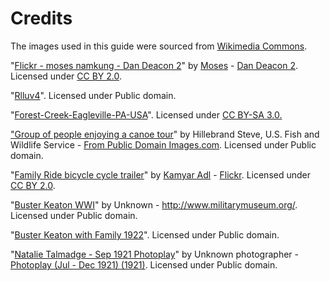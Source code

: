 # Credits

The images used in this guide were sourced from <a href="//commons.wikimedia.org/wiki/">Wikimedia Commons</a>.

"<a href="http://commons.wikimedia.org/wiki/File:Flickr_-_moses_namkung_-_Dan_Deacon_2.jpg#mediaviewer/File:Flickr_-_moses_namkung_-_Dan_Deacon_2.jpg">Flickr - moses namkung - Dan Deacon 2</a>" by <a rel="nofollow" class="external text" href="http://www.flickr.com/people/36416130@N03">Moses</a> - <a rel="nofollow" class="external text" href="http://www.flickr.com/photos/36416130@N03/4024143964/">Dan Deacon 2</a>. Licensed under <a title="Creative Commons Attribution 2.0" href="http://creativecommons.org/licenses/by/2.0">CC BY 2.0</a>.

"<a href="http://commons.wikimedia.org/wiki/File:Rlluv4.png#mediaviewer/File:Rlluv4.png">Rlluv4</a>". Licensed under Public domain.

"<a href="http://commons.wikimedia.org/wiki/File:Forest-Creek-Eagleville-PA-USA.jpg#mediaviewer/File:Forest-Creek-Eagleville-PA-USA.jpg">Forest-Creek-Eagleville-PA-USA</a>". Licensed under <a title="Creative Commons Attribution-Share Alike 3.0<p></p>" href="http://creativecommons.org/licenses/by-sa/3.0/">CC BY-SA 3.0.

"<a href="http://commons.wikimedia.org/wiki/File:Group_of_people_enjoying_a_canoe_tour.jpg#mediaviewer/File:Group_of_people_enjoying_a_canoe_tour.jpg">Group of people enjoying a canoe tour</a>" by Hillebrand Steve, U.S. Fish and Wildlife Service - <a href="http://www.public-domain-image.com/public-domain-images-pictures-free-stock-photos/sport-public-domain-images-pictures/canoeing-and-kayaking-pictures/group-of-people-enjoying-a-canoe-tour.jpg">From Public Domain Images.com</a>. Licensed under Public domain.

"<a href="http://commons.wikimedia.org/wiki/File:Family_Ride_bicycle_cycle_trailer.jpg#mediaviewer/File:Family_Ride_bicycle_cycle_trailer.jpg">Family Ride bicycle cycle trailer</a>" by <a rel="nofollow" class="external text" href="http://flickr.com/photos/32239176@N00">Kamyar Adl</a> - <a rel="nofollow" class="external text" href="http://flickr.com/photos/32239176@N00/1382299318">Flickr</a>. Licensed under <a title="Creative Commons Attribution 2.0" href="http://creativecommons.org/licenses/by/2.0">CC BY 2.0</a>.

"<a href="http://commons.wikimedia.org/wiki/File:Buster_Keaton_WWI.jpg#mediaviewer/File:Buster_Keaton_WWI.jpg">Buster Keaton WWI</a>" by Unknown - <a rel="nofollow" class="external free" href="http://www.militarymuseum.org/">http://www.militarymuseum.org/</a>. Licensed under Public domain.

"<a href="http://commons.wikimedia.org/wiki/File:Buster_Keaton_with_Family_1922.jpg#mediaviewer/File:Buster_Keaton_with_Family_1922.jpg">Buster Keaton with Family 1922</a>". Licensed under Public domain.

"<a href="http://commons.wikimedia.org/wiki/File:Natalie_Talmadge_-_Sep_1921_Photoplay.jpg#mediaviewer/File:Natalie_Talmadge_-_Sep_1921_Photoplay.jpg">Natalie Talmadge - Sep 1921 Photoplay</a>" by Unknown photographer - <a rel="nofollow" class="external text" href="http://archive.org/details/phodec21chic">Photoplay (Jul - Dec 1921) (1921)</a>. Licensed under Public domain.

